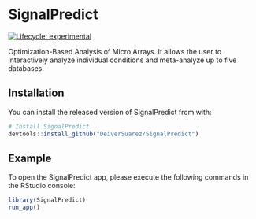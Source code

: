 # SignalPredict

<!-- badges: start -->
[![Lifecycle: experimental](https://img.shields.io/badge/lifecycle-experimental-orange.svg)](https://www.tidyverse.org/lifecycle/#experimental)
<!-- badges: end -->

Optimization-Based Analysis of Micro Arrays. It allows the user to interactively analyze individual conditions and meta-analyze
up to five databases.

## Installation

You can install the released version of SignalPredict from with:

``` r
# Install SignalPredict
devtools::install_github("DeiverSuarez/SignalPredict")      
```
## Example

To open the SignalPredict app, please execute the following commands in the RStudio console:

``` r
library(SignalPredict)
run_app()
```
